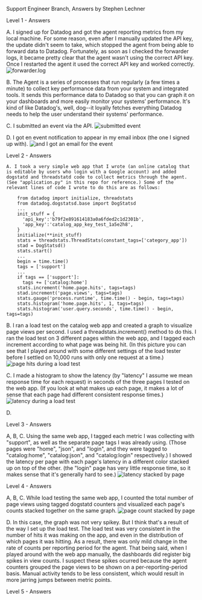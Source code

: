 Support Engineer Branch, Answers by Stephen Lechner


Level 1 - Answers

  A. I signed up for Datadog and got the agent reporting metrics from my local machine. For some reason, even after I manually updated the API key, the update didn't seem to take, which stopped the agent from being able to forward data to Datadog. Fortunately, as soon as I checked the forwarder logs, it became pretty clear that the agent wasn't using the correct API key. Once I restarted the agent it used the correct API key and worked correctly.
  ![forwarder.log](https://cloud.githubusercontent.com/assets/12688271/11882907/70251712-a4dd-11e5-9a39-f76f36d1d0b2.png "Forwarder logs!")

  B. The Agent is a series of processes that run regularly (a few times a minute) to collect key performance data from your system and integrated tools. It sends this performance data to Datadog so that you can graph it on your dashboards and more easily monitor your systems’ performance. It's kind of like Datadog's, well, dog--it loyally fetches everything Datadog needs to help the user understand their systems' performance. 
  
  C. I submitted an event via the API.
  ![submitted event](https://cloud.githubusercontent.com/assets/12688271/11882944/9f2fbca6-a4dd-11e5-9f5e-18f68cfbe15e.png "I submitted an event via the API!")
  
  D. I got en event notification to appear in my email inbox (the one I signed up with).
  ![and I got an email for the event](https://cloud.githubusercontent.com/assets/12688271/11882947/a31c6f3a-a4dd-11e5-9577-3dbfe913a59c.png "And I got an email for the event!")
  
  
  Level 2 - Answers
  
    A. I took a very simple web app that I wrote (an online catalog that is editable by users who login with a Google account) and added dogstatd and threadstatd code to collect metrics through the agent. (See "application.py" in this repo for reference.) Some of the relevant lines of code I wrote to do this are as follows:

        from datadog import initialize, threadstats
        from datadog.dogstatsd.base import DogStatsd
        ...
        init_stuff = {
          'api_key':'b79f2e891614183a0a6fded2c1d2301b',
          'app_key':'catalog_app_key_test_1a5e2h8',
        }
        initialize(**init_stuff)
        stats = threadstats.ThreadStats(constant_tags=['category_app'])
        stad = DogStatsd()
        stats.start()
        ...
        begin = time.time()
        tags = ['support']
        ...
        if tags == ['support']:
          tags += ['catalog:home']
        stats.increment('home.page.hits', tags=tags)
        stad.increment('page.views', tags=tags)
        stats.gauge('process.runtime', time.time() - begin, tags=tags)
        stats.histogram('home.page.hits', 1, tags=tags)
        stats.histogram('user.query.seconds', time.time() - begin, tags=tags)
  
  B. I ran a load test on the catalog web app and created a graph to visualize page views per second. I used a threadstats.increment() method to do this. I ran the load test on 3 different pages within the web app, and I tagged each increment according to what page was being hit. (In this picture you can see that I played around with some different settings of the load tester before I settled on 10,000 runs with only one request at a time.)
  ![page hits during a load test](https://cloud.githubusercontent.com/assets/12688271/11882962/b6b380a6-a4dd-11e5-9b54-3e19c96a4da2.png "page hit counts during a load test")
  
  C. I made a histogram to show the latency (by "latency" I assume we mean response time for each request) in seconds of the three pages I tested on the web app. (If you look at what makes up each page, it makes a lot of sense that each page had different consistent response times.)
  ![latency during a load test](https://cloud.githubusercontent.com/assets/12688271/11882972/c025b44c-a4dd-11e5-86bb-d9b745610f4d.png "latency during a load test")
  
  D.
  
  
Level 3 - Answers

  A, B, C. Using the same web app, I tagged each metric I was collecting with "support", as well as the separate page tags I was already using. (Those pages were "home", "json", and "login", and they were tagged to "catalog:home", "catalog:json", and "catalog:login" respectively.) I showed the latency per page with each page's latency in a different color stacked up on top of the other. (the "login" page has very little response time, so it makes sense that it's generally hard to see.)
  ![latency stacked by page](https://cloud.githubusercontent.com/assets/12688271/11882988/d274563a-a4dd-11e5-9f49-828f2a2aebdc.png "latency stacked by page")
  

Level 4 - Answers

  A, B, C. While load testing the same web app, I counted the total number of page views using tagged dogstatd counters and visualized each page's counts stacked together on the same graph. 
  ![page count stacked by page](https://cloud.githubusercontent.com/assets/12688271/11882993/d58ac8ea-a4dd-11e5-83d1-d03c0c5d6d30.png "page count stacked by page")
  
  D. In this case, the graph was not very spikey. But I think that's a result of the way I set up the load test. The load test was very consistent in the number of hits it was making on the app, and even in the distribution of which pages it was hitting. As a result, there was only mild change in the rate of counts per reporting period for the agent. 
  That being said, when I played around with the web app manually, the dashboards did register big spikes in view counts. I suspect these spikes ocurred because the agent counters grouped the page views to be shown on a per-reporting-period basis. Manual activity tends to be less consistent, which would result in more jarring jumps between metric points. 
  

Level 5 - Answers
  
